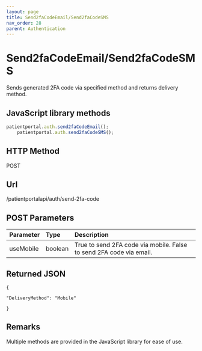 ```yaml
---
layout: page
title: Send2faCodeEmail/Send2faCodeSMS
nav_order: 28
parent: Authentication
---
```


# Send2faCodeEmail/Send2faCodeSMS

Sends generated 2FA code via specified method and returns delivery method.

## JavaScript library methods

```javascript
patientportal.auth.send2faCodeEmail();
    patientportal.auth.send2faCodeSMS();
```

## HTTP Method

POST

## Url

/patientportalapi/auth/send-2fa-code

## POST Parameters

| Parameter | Type   | Description                                                 |
|:----------|:-------|:------------------------------------------------------------|
| useMobile | boolean | True to send 2FA code via mobile. False to send 2FA code via email. |

## Returned JSON

```
{

"DeliveryMethod": "Mobile"

}
```

## Remarks

Multiple methods are provided in the JavaScript library for ease of use.
